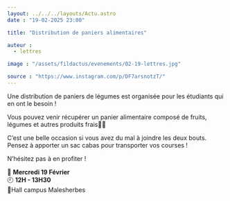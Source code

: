 ```yaml
---
layout: ../../../layouts/Actu.astro
date : "19-02-2025 23:00"

title: "Distribution de paniers alimentaires"

auteur :
  - lettres

image : "/assets/fildactus/evenements/02-19-lettres.jpg"

source : "https://www.instagram.com/p/DF7arsnotzT/"
---
```


Une distribution de paniers de légumes est organisée pour les étudiants qui en ont le besoin !

Vous pouvez venir récupérer un panier alimentaire composé de fruits, légumes et autres produits frais🥦🍇

C’est une belle occasion si vous avez du mal à joindre les deux bouts. Pensez à apporter un sac cabas pour transporter vos courses !

N’hésitez pas à en profiter !

📆 __Mercredi 19 Février__  
🕘 __12H - 13H30__  
📍Hall campus Malesherbes